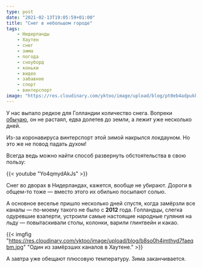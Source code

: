 ```yaml
---
type: post
date: "2021-02-13T19:05:59+01:00"
title: "Снег в небольшом городе"
tags:
    - Нидерланды
    - Хаутен
    - снег
    - зима
    - погода
    - сноуборд
    - коньки
    - видео
    - забавное
    - спорт
    - винтерспорт
image: "https://res.cloudinary.com/yktoo/image/upload/blog/pt0eb4adpukkb2jiv7ic.jpg"
---
```


У нас выпало редкое для Голландии количество снега. Вопреки [обычаю](0268), он не растаял, едва долетев до земли, а лежит уже несколько дней.

Из-за коронавируса винтерспорт этой зимой накрылся локдауном. Но это же не повод падать духом!

<!--more-->

Всегда ведь можно найти способ развернуть обстоятельства в свою пользу:

{{< youtube "Yo4qmydAkJs" >}}

Снег во дворах в Нидерландах, кажется, вообще не убирают. Дороги в общем-то тоже — вместо этого их обильно посыпают солью.

А основное веселье пришло несколько дней спустя, когда замёрзли все каналы — по-моему такого не было с **2012** года. Голландцы, слегка одуревшие взаперти, устроили самые настоящие народные гуляния на льду — повытаскивали столы, колонки, варили глинтвейн и какао.

{{< imgfig "https://res.cloudinary.com/yktoo/image/upload/blog/b8so0h4jmthyd7faeqbm.jpg" "Один из замёрзших каналов в Хаутене." >}}

А завтра уже обещают плюсовую температуру. Зима заканчивается.
